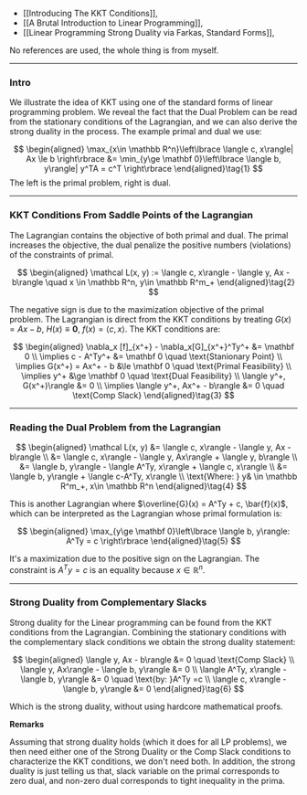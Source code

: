 - [[Introducing The KKT Conditions]],
- [[A Brutal Introduction to Linear Programming]],
- [[Linear Programming Strong Duality via Farkas, Standard Forms]],


No references are used, the whole thing is from myself. 

---
### **Intro**

We illustrate the idea of KKT using one of the standard forms of linear programming problem. We reveal the fact that the Dual Problem can be read from the stationary conditions of the Lagrangian, and we can also derive the strong duality in the process. The example primal and dual we use: 

$$
\begin{aligned}
    \max_{x\in \mathbb R^n}\left\lbrace
        \langle c, x\rangle| Ax \le b
    \right\rbrace
    &= 
    \min_{y\ge \mathbf 0}\left\lbrace
        \langle b, y\rangle| y^TA = c^T
    \right\rbrace
\end{aligned}\tag{1}
$$
The left is the primal problem, right is dual. 

---
### **KKT Conditions From Saddle Points of the Lagrangian**

The Lagrangian contains the objective of both primal and dual. The primal increases the objective, the dual penalize the positive numbers (violations) of the constraints of primal. 

$$
\begin{aligned}
    \mathcal L(x, y) := \langle c, x\rangle - \langle y, Ax - b\rangle \quad x \in \mathbb R^n, y\in \mathbb R^m_+
\end{aligned}\tag{2}
$$

The negative sign is due to the maximization objective of the primal problem. The Lagrangian is direct from the KKT conditions by treating $G(x) = Ax - b$, $H(x)\equiv \mathbf 0$, $f(x) = \langle c, x\rangle$. The KKT conditions are: 

$$
\begin{aligned}
    \nabla_x [f]_{x^+} - \nabla_x[G]_{x^+}^Ty^+ &= \mathbf 0
    \\
    \implies c - A^Ty^+ &= \mathbf 0 \quad \text{Stanionary Point}
    \\
    \implies 
    G(x^+) = Ax^+ - b &\le \mathbf 0 \quad \text{Primal Feasibility}
    \\
    \implies y^+ &\ge \mathbf 0 \quad \text{Dual Feasibility}
    \\
    \langle y^+, G(x^+)\rangle &= 0
    \\
    \implies
    \langle y^+, Ax^+ - b\rangle &= 0 \quad \text{Comp Slack}
\end{aligned}\tag{3}
$$

---
### **Reading the Dual Problem from the Lagrangian**

$$
\begin{aligned}
    \mathcal L(x, y) &= \langle c, x\rangle - \langle y, Ax - b\rangle
    \\
    &= \langle c, x\rangle - \langle y, Ax\rangle + \langle y, b\rangle
    \\
    &= \langle b, y\rangle - \langle A^Ty, x\rangle + \langle c, x\rangle
    \\
    &= \langle b, y\rangle + \langle c-A^Ty, x\rangle
    \\
    \text{Where: } y& \in \mathbb R^m_+, x\in \mathbb R^n
\end{aligned}\tag{4}
$$

This is another Lagrangian where $\overline{G}(x) = A^Ty + c, \bar{f}(x)$, which can be interpreted as the Lagrangian whose primal formulation is: 

$$
\begin{aligned}
    \max_{y\ge \mathbf 0}\left\lbrace
        \langle b, y\rangle: A^Ty = c
    \right\rbrace
\end{aligned}\tag{5}
$$

It's a maximization due to the positive sign on the Lagrangian. The constraint is $A^Ty = c$ is an equality because $x\in \mathbb R^n$. 

---
### **Strong Duality from Complementary Slacks**
Strong duality for the Linear programming can be found from the KKT conditions from the Lagrangian. Combining the stationary conditions with the complementary slack conditions we obtain the strong duality statement: 

$$
\begin{aligned}
    \langle y, Ax - b\rangle &= 0 \quad \text{Comp Slack}
    \\
    \langle y, Ax\rangle - \langle b, y\rangle &= 0
    \\
    \langle A^Ty, x\rangle - \langle b, y\rangle &= 0 \quad \text{by: }A^Ty =c
    \\
    \langle c, x\rangle - \langle b, y\rangle &= 0
\end{aligned}\tag{6}
$$

Which is the strong duality, without using hardcore mathematical proofs. 

**Remarks**

Assuming that strong duality holds (which it does for all LP problems), we then need either one of the Strong Duality or the Comp Slack conditions to characterize the KKT conditions, we don't need both. In addition, the strong duality is just telling us that, slack variable on the primal corresponds to zero dual, and non-zero dual corresponds to tight inequality in the prima. 




